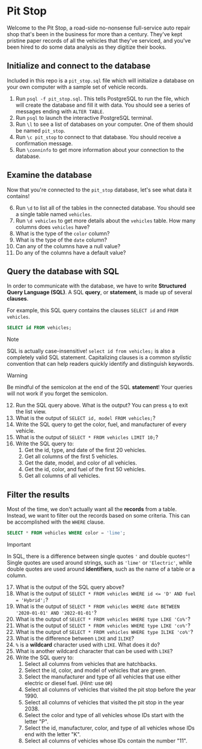 # Pit Stop

Welcome to the Pit Stop, a road-side no-nonsense full-service auto repair shop that's been
in the business for more than a century. They've kept pristine paper records of all the vehicles
that they've serviced, and you've been hired to do some data analysis as they digitize
their books.

## Initialize and connect to the database

Included in this repo is a `pit_stop.sql` file which will initialize a database on your
own computer with a sample set of vehicle records.

1. Run `psql -f pit_stop.sql`. This tells PostgreSQL to run the file, which will create
   the database and fill it with data. You should see a series of messages ending with
   `ALTER TABLE`.
2. Run `psql` to launch the interactive PostgreSQL terminal.
3. Run `\l` to see a list of databases on your computer. One of them should be named
   `pit_stop`.
4. Run `\c pit_stop` to connect to that database. You should receive a confirmation
   message.
5. Run `\conninfo` to get more information about your connection to the database.

## Examine the database

Now that you're connected to the `pit_stop` database, let's see what data it contains!

6. Run `\d` to list all of the tables in the connected database. You should see a single
   table named `vehicles`.
7. Run `\d vehicles` to get more details about the `vehicles` table. How many columns does
   `vehicles` have?
8. What is the type of the `color` column?
9. What is the type of the `date` column?
10. Can any of the columns have a null value?
11. Do any of the columns have a default value?

## Query the database with SQL

In order to communicate with the database, we have to write **Structured Query Language (SQL)**.
A SQL **query**, or **statement**, is made up of several **clauses**.

For example, this SQL query contains the clauses `SELECT id` and `FROM vehicles`.

```sql
SELECT id FROM vehicles;
```

> [!NOTE]
>
> SQL is actually case-insensitive! `select id from vehicles;` is also a completely valid
> SQL statement. Capitalizing clauses is a common _stylistic_ convention that can help
> readers quickly identify and distinguish keywords.

> [!WARNING]
>
> Be mindful of the semicolon at the end of the SQL **statement**!
> Your queries will not work if you forget the semicolon.

12. Run the SQL query above. What is the output? You can press `q` to exit the list view.
13. What is the output of `SELECT id, model FROM vehicles;`?
14. Write the SQL query to get the color, fuel, and manufacturer of every vehicle.
15. What is the output of `SELECT * FROM vehicles LIMIT 10;`?
16. Write the SQL query to:
    1. Get the id, type, and date of the first 20 vehicles.
    2. Get all columns of the first 5 vehicles.
    3. Get the date, model, and color of all vehicles.
    4. Get the id, color, and fuel of the first 50 vehicles.
    5. Get all columns of all vehicles.

## Filter the results

Most of the time, we don't actually want all the **records** from a table. Instead, we
want to filter out the records based on some criteria. This can be accomplished with the
`WHERE` clause.

```sql
SELECT * FROM vehicles WHERE color = 'lime';
```

> [!IMPORTANT]
>
> In SQL, there is a difference between single quotes `'` and double quotes`"`!
> Single quotes are used around strings, such as `'lime'` or `'Electric'`,
> while double quotes are used around **identifiers**, such as the name of a
> table or a column.

17. What is the output of the SQL query above?
18. What is the output of `SELECT * FROM vehicles WHERE id <= 'D' AND fuel = 'Hybrid';`?
19. What is the output of `SELECT * FROM vehicles WHERE date BETWEEN '2020-01-01' AND '2022-01-01'`?
20. What is the output of `SELECT * FROM vehicles WHERE type LIKE 'Co%'`?
21. What is the output of `SELECT * FROM vehicles WHERE type LIKE 'co%'`?
22. What is the output of `SELECT * FROM vehicles WHERE type ILIKE 'co%'`?
23. What is the difference between `LIKE` and `ILIKE`?
24. `%` is a **wildcard** character used with `LIKE`. What does it do?
25. What is another wildcard character that can be used with `LIKE`?
26. Write the SQL query to:
    1. Select all columns from vehicles that are hatchbacks.
    2. Select the id, color, and model of vehicles that are green.
    3. Select the manufacturer and type of all vehicles that use either electric or diesel
       fuel. (_Hint:_ use `OR`)
    4. Select all columns of vehicles that visited the pit stop before the year 1990.
    5. Select all columns of vehicles that visited the pit stop in the year 2038.
    6. Select the color and type of all vehicles whose IDs start with the letter "P".
    7. Select the id, manufacturer, color, and type of all vehicles whose IDs end with the
       letter "K".
    8. Select all columns of vehicles whose IDs contain the number "11".